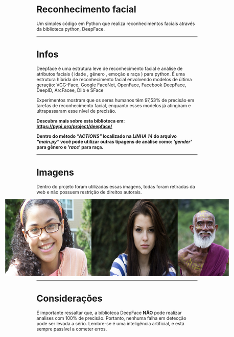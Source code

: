 # Reconhecimento facial
 Um simples código em Python que realiza reconhecimentos faciais através da biblioteca python, DeepFace.

---
# Infos
Deepface é uma estrutura leve de reconhecimento facial e análise de atributos faciais ( idade , gênero , emoção e raça ) para python. É uma estrutura híbrida de reconhecimento facial envolvendo modelos de última geração: VGG-Face, Google FaceNet, OpenFace, Facebook DeepFace, DeepID, ArcFacee, Dlib e SFace

Experimentos mostram que os seres humanos têm 97,53% de precisão em tarefas de reconhecimento facial, enquanto esses modelos já atingiram e ultrapassaram esse nível de precisão.

<b>Descubra mais sobre esta biblioteca em: https://pypi.org/project/deepface/ </b>

<b>Dentro do método *"ACTIONS"* localizado na *LINHA 14* do arquivo *"main.py"* você pode utilizar outras tipagens de análise como: *'gender'* para gênero e *'race'* para raça.</b>

---
# Imagens
<p>Dentro do projeto foram utilizadas essas imagens, todas foram retiradas da web e não possuem restrição de direitos autorais.</p>
<div style="display:flex;alig-items:center;justify-content:center;">
<img src='img1.jpg' width='270px' height='240px'>
<img src='img2.jpg' width='270px' height='240px'>
<img src='img3.jpg' width='270px' height='240px'>
</div>

---
# Considerações
É importante ressaltar que, a biblioteca DeepFace <strong>NÃO</strong> pode realizar analises com 100% de precisão. Portanto, nenhuma falha em detecção pode ser levada a sério.
Lembre-se é uma inteligência artificial, e está sempre passível a cometer erros.